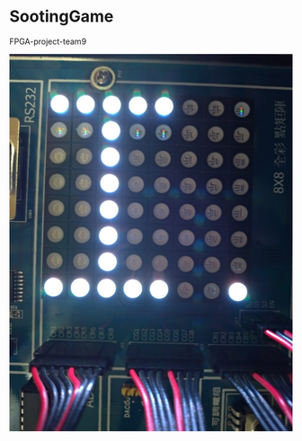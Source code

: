 # SootingGame
FPGA-project-team9

![image](https://github.com/yzxjyzxj52/SootingGame/blob/master/202016_200106_0001.jpg)
